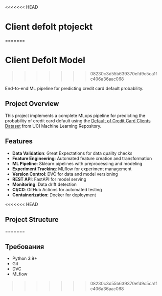 <<<<<<< HEAD
# Client defolt ptojeckt
=======
# Client Defolt Model
>>>>>>> 08230c3d55b639370efd9c5ca1fc406a36aac068

End-to-end ML pipeline for predicting credit card default probability.

## Project Overview

This project implements a complete MLops pipeline for predicting the probability of credit card default using the [Default of Credit Card Clients Dataset](https://archive.ics.uci.edu/ml/datasets/default+of+credit+card+clients) from UCI Machine Learning Repository.

## Features

- **Data Validation**: Great Expectations for data quality checks
- **Feature Engineering**: Automated feature creation and transformation
- **ML Pipeline**: Sklearn pipelines with preprocessing and modeling
- **Experiment Tracking**: MLflow for experiment management
- **Version Control**: DVC for data and model versioning
- **REST API**: FastAPI for model serving
- **Monitoring**: Data drift detection
- **CI/CD**: GitHub Actions for automated testing
- **Containerization**: Docker for deployment

<<<<<<< HEAD
## Project Structure
=======
## Требования

- Python 3.9+
- Git
- DVC
- MLflow
>>>>>>> 08230c3d55b639370efd9c5ca1fc406a36aac068

